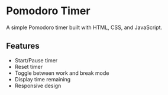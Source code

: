 # Pomodoro Timer

A simple Pomodoro timer built with HTML, CSS, and JavaScript.

## Features

- Start/Pause timer
- Reset timer
- Toggle between work and break mode
- Display time remaining
- Responsive design